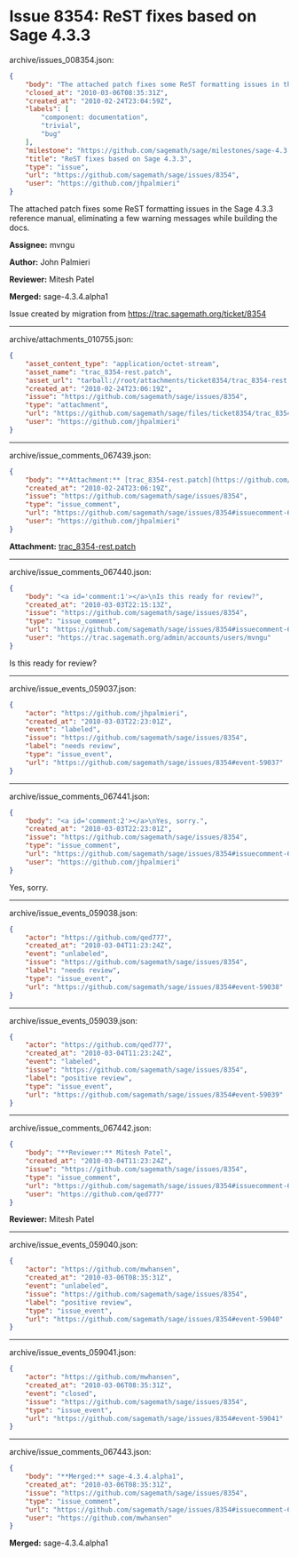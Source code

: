# Issue 8354: ReST fixes based on Sage 4.3.3

archive/issues_008354.json:
```json
{
    "body": "The attached patch fixes some ReST formatting issues in the Sage 4.3.3 reference manual, eliminating a few warning messages while building the docs.\n\n**Assignee:** mvngu\n\n**Author:** John Palmieri\n\n**Reviewer:** Mitesh Patel\n\n**Merged:** sage-4.3.4.alpha1\n\nIssue created by migration from https://trac.sagemath.org/ticket/8354\n\n",
    "closed_at": "2010-03-06T08:35:31Z",
    "created_at": "2010-02-24T23:04:59Z",
    "labels": [
        "component: documentation",
        "trivial",
        "bug"
    ],
    "milestone": "https://github.com/sagemath/sage/milestones/sage-4.3.4",
    "title": "ReST fixes based on Sage 4.3.3",
    "type": "issue",
    "url": "https://github.com/sagemath/sage/issues/8354",
    "user": "https://github.com/jhpalmieri"
}
```
The attached patch fixes some ReST formatting issues in the Sage 4.3.3 reference manual, eliminating a few warning messages while building the docs.

**Assignee:** mvngu

**Author:** John Palmieri

**Reviewer:** Mitesh Patel

**Merged:** sage-4.3.4.alpha1

Issue created by migration from https://trac.sagemath.org/ticket/8354





---

archive/attachments_010755.json:
```json
{
    "asset_content_type": "application/octet-stream",
    "asset_name": "trac_8354-rest.patch",
    "asset_url": "tarball://root/attachments/ticket8354/trac_8354-rest.patch",
    "created_at": "2010-02-24T23:06:19Z",
    "issue": "https://github.com/sagemath/sage/issues/8354",
    "type": "attachment",
    "url": "https://github.com/sagemath/sage/files/ticket8354/trac_8354-rest.patch",
    "user": "https://github.com/jhpalmieri"
}
```



---

archive/issue_comments_067439.json:
```json
{
    "body": "**Attachment:** [trac_8354-rest.patch](https://github.com/sagemath/sage/files/ticket8354/trac_8354-rest.patch)",
    "created_at": "2010-02-24T23:06:19Z",
    "issue": "https://github.com/sagemath/sage/issues/8354",
    "type": "issue_comment",
    "url": "https://github.com/sagemath/sage/issues/8354#issuecomment-67439",
    "user": "https://github.com/jhpalmieri"
}
```

**Attachment:** [trac_8354-rest.patch](https://github.com/sagemath/sage/files/ticket8354/trac_8354-rest.patch)



---

archive/issue_comments_067440.json:
```json
{
    "body": "<a id='comment:1'></a>\nIs this ready for review?",
    "created_at": "2010-03-03T22:15:13Z",
    "issue": "https://github.com/sagemath/sage/issues/8354",
    "type": "issue_comment",
    "url": "https://github.com/sagemath/sage/issues/8354#issuecomment-67440",
    "user": "https://trac.sagemath.org/admin/accounts/users/mvngu"
}
```

<a id='comment:1'></a>
Is this ready for review?



---

archive/issue_events_059037.json:
```json
{
    "actor": "https://github.com/jhpalmieri",
    "created_at": "2010-03-03T22:23:01Z",
    "event": "labeled",
    "issue": "https://github.com/sagemath/sage/issues/8354",
    "label": "needs review",
    "type": "issue_event",
    "url": "https://github.com/sagemath/sage/issues/8354#event-59037"
}
```



---

archive/issue_comments_067441.json:
```json
{
    "body": "<a id='comment:2'></a>\nYes, sorry.",
    "created_at": "2010-03-03T22:23:01Z",
    "issue": "https://github.com/sagemath/sage/issues/8354",
    "type": "issue_comment",
    "url": "https://github.com/sagemath/sage/issues/8354#issuecomment-67441",
    "user": "https://github.com/jhpalmieri"
}
```

<a id='comment:2'></a>
Yes, sorry.



---

archive/issue_events_059038.json:
```json
{
    "actor": "https://github.com/qed777",
    "created_at": "2010-03-04T11:23:24Z",
    "event": "unlabeled",
    "issue": "https://github.com/sagemath/sage/issues/8354",
    "label": "needs review",
    "type": "issue_event",
    "url": "https://github.com/sagemath/sage/issues/8354#event-59038"
}
```



---

archive/issue_events_059039.json:
```json
{
    "actor": "https://github.com/qed777",
    "created_at": "2010-03-04T11:23:24Z",
    "event": "labeled",
    "issue": "https://github.com/sagemath/sage/issues/8354",
    "label": "positive review",
    "type": "issue_event",
    "url": "https://github.com/sagemath/sage/issues/8354#event-59039"
}
```



---

archive/issue_comments_067442.json:
```json
{
    "body": "**Reviewer:** Mitesh Patel",
    "created_at": "2010-03-04T11:23:24Z",
    "issue": "https://github.com/sagemath/sage/issues/8354",
    "type": "issue_comment",
    "url": "https://github.com/sagemath/sage/issues/8354#issuecomment-67442",
    "user": "https://github.com/qed777"
}
```

**Reviewer:** Mitesh Patel



---

archive/issue_events_059040.json:
```json
{
    "actor": "https://github.com/mwhansen",
    "created_at": "2010-03-06T08:35:31Z",
    "event": "unlabeled",
    "issue": "https://github.com/sagemath/sage/issues/8354",
    "label": "positive review",
    "type": "issue_event",
    "url": "https://github.com/sagemath/sage/issues/8354#event-59040"
}
```



---

archive/issue_events_059041.json:
```json
{
    "actor": "https://github.com/mwhansen",
    "created_at": "2010-03-06T08:35:31Z",
    "event": "closed",
    "issue": "https://github.com/sagemath/sage/issues/8354",
    "type": "issue_event",
    "url": "https://github.com/sagemath/sage/issues/8354#event-59041"
}
```



---

archive/issue_comments_067443.json:
```json
{
    "body": "**Merged:** sage-4.3.4.alpha1",
    "created_at": "2010-03-06T08:35:31Z",
    "issue": "https://github.com/sagemath/sage/issues/8354",
    "type": "issue_comment",
    "url": "https://github.com/sagemath/sage/issues/8354#issuecomment-67443",
    "user": "https://github.com/mwhansen"
}
```

**Merged:** sage-4.3.4.alpha1
